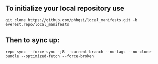 To initialize your local repository use
---------------------------------------

    git clone https://github.com/phhgsi/local_manifests.git -b everest.repo/local_manifests
    

Then to sync up:
----------------

    repo sync --force-sync -j8 --current-branch --no-tags --no-clone-bundle --optimized-fetch --force-broken
